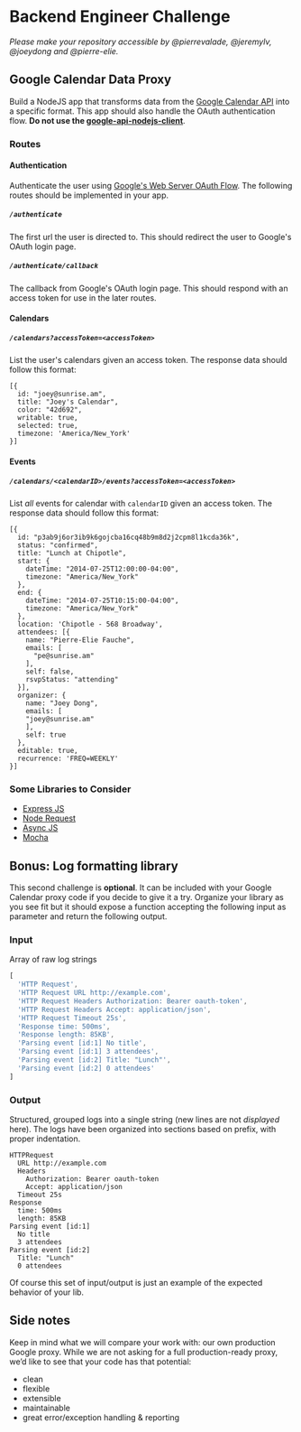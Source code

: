 # Backend Engineer Challenge

*Please make your repository accessible by @pierrevalade, @jeremylv, @joeydong and @pierre-elie.*

## Google Calendar Data Proxy

Build a NodeJS app that transforms data from the [Google Calendar API](https://developers.google.com/google-apps/calendar/concepts) into a specific format. This app should also handle the OAuth authentication flow. **Do not use the [google-api-nodejs-client](https://github.com/google/google-api-nodejs-client)**.

### Routes

#### Authentication

Authenticate the user using [Google's Web Server OAuth Flow](https://developers.google.com/accounts/docs/OAuth2#webserver). The following routes should be implemented in your app.

##### `/authenticate`

The first url the user is directed to. This should redirect the user to Google's OAuth login page.

##### `/authenticate/callback`

The callback from Google's OAuth login page. This should respond with an access token for use in the later routes.


#### Calendars

##### `/calendars?accessToken=<accessToken>`

List the user's calendars given an access token. The response data should follow this format:

```
[{
  id: "joey@sunrise.am",
  title: "Joey's Calendar",
  color: "42d692",
  writable: true,
  selected: true,
  timezone: 'America/New_York'
}]
```

#### Events

##### `/calendars/<calendarID>/events?accessToken=<accessToken>`

List *all* events for calendar with `calendarID` given an access token. The response data should follow this format:

```
[{
  id: "p3ab9j6or3ib9k6gojcba16cq48b9m8d2j2cpm8l1kcda36k",
  status: "confirmed",
  title: "Lunch at Chipotle",
  start: {
    dateTime: "2014-07-25T12:00:00-04:00",
    timezone: "America/New_York"
  },
  end: {
    dateTime: "2014-07-25T10:15:00-04:00",
    timezone: "America/New_York"
  },
  location: 'Chipotle - 568 Broadway',
  attendees: [{
    name: "Pierre-Elie Fauche",
    emails: [
      "pe@sunrise.am"
    ],
    self: false,
    rsvpStatus: "attending"
  }],
  organizer: {
    name: "Joey Dong",
    emails: [
    "joey@sunrise.am"
    ],
    self: true
  },
  editable: true,
  recurrence: 'FREQ=WEEKLY'
}]
```

### Some Libraries to Consider

- [Express JS](https://github.com/visionmedia/express)
- [Node Request](https://github.com/mikeal/request)
- [Async JS](https://github.com/caolan/async)
- [Mocha](https://github.com/visionmedia/mocha)

## Bonus: Log formatting library

This second challenge is **optional**. It can be included with your Google Calendar proxy code if you decide to give it a try.
Organize your library as you see fit but it should expose a function accepting the following input as parameter and return the following output.

### Input

Array of raw log strings
```js
[
  'HTTP Request',
  'HTTP Request URL http://example.com',
  'HTTP Request Headers Authorization: Bearer oauth-token',
  'HTTP Request Headers Accept: application/json',
  'HTTP Request Timeout 25s',
  'Response time: 500ms',
  'Response length: 85KB',
  'Parsing event [id:1] No title',
  'Parsing event [id:1] 3 attendees',
  'Parsing event [id:2] Title: "Lunch"',
  'Parsing event [id:2] 0 attendees'
]
```

### Output

Structured, grouped logs into a single string (new lines are not *displayed* here).
The logs have been organized into sections based on prefix, with proper indentation.
```
HTTPRequest
  URL http://example.com
  Headers
    Authorization: Bearer oauth-token
    Accept: application/json
  Timeout 25s
Response
  time: 500ms
  length: 85KB
Parsing event [id:1]
  No title
  3 attendees
Parsing event [id:2]
  Title: "Lunch"
  0 attendees
```

Of course this set of input/output is just an example of the expected behavior of your lib.

## Side notes

Keep in mind what we will compare your work with: our own production Google proxy.
While we are not asking for a full production-ready proxy, we’d like to see that your code has that potential:
- clean
- flexible
- extensible
- maintainable
- great error/exception handling & reporting
